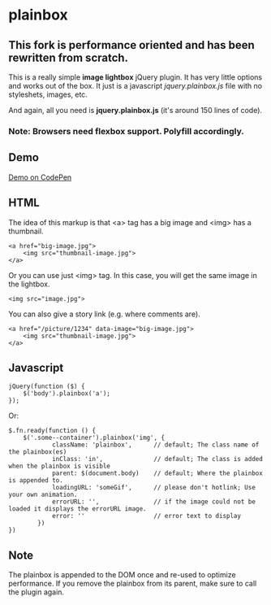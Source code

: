 # plainbox

## This fork is performance oriented and has been rewritten from scratch.

This is a really simple **image lightbox** jQuery plugin. It has very little options and works out of the box. It just is a javascript *jquery.plainbox.js* file with no styleshets, images, etc.

And again, all you need is **jquery.plainbox.js** (it's around 150 lines of code).

### Note: Browsers need flexbox support. Polyfill accordingly.

## Demo

[Demo on CodePen](http://codepen.io/starikovs/full/vNEvpW/)

## HTML

The idea of this markup is that &lt;a&gt; tag has a big image and &lt;img&gt; has a thumbnail.

    <a href="big-image.jpg">
        <img src="thumbnail-image.jpg">
    </a>

Or you can use just &lt;img&gt; tag. In this case, you will get the same image in the lightbox.

    <img src="image.jpg">

You can also give a story link (e.g. where comments are).

    <a href="/picture/1234" data-image="big-image.jpg">
        <img src="thumbnail-image.jpg">
    </a>

## Javascript

    jQuery(function ($) {
        $('body').plainbox('a');
    });

Or:

    $.fn.ready(function () {
        $('.some--container').plainbox('img', {
                className: 'plainbox',      // default; The class name of the plainbox(es)
                inClass: 'in',              // default; The class is added when the plainbox is visible
                parent: $(document.body)    // default; Where the plainbox is appended to.
                loadingURL: 'someGif',      // please don't hotlink; Use your own animation.
                errorURL: '',               // if the image could not be loaded it displays the errorURL image.
                error: ''                   // error text to display
            })
    })

## Note

The plainbox is appended to the DOM once and re-used to optimize performance. If you remove the plainbox from its parent, make sure to call the plugin again.